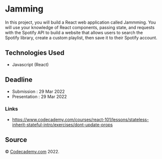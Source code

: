 # Jamming
In this project, you will build a React web application called Jammming. You will use your knowledge of React components, passing state, and requests with the Spotify API to build a website that allows users to search the Spotify library, create a custom playlist, then save it to their Spotify account.

## Technologies Used
- Javascript (React)

## Deadline

- Submission    : 29 Mar 2022
- Presentation  : 29 Mar 2022

### Links

- https://www.codecademy.com/courses/react-101/lessons/stateless-inherit-stateful-intro/exercises/dont-update-props

## Source
&copy; [Codecademy.com](https://codecademy.com) 2022.

